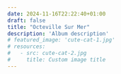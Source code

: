 ```yaml
---
date: 2024-11-16T22:22:40+01:00
draft: false
title: "Octeville Sur Mer"
description: 'Album description'
# featured_image: 'cute-cat-1.jpg'
# resources:
#   - src: cute-cat-2.jpg
#     title: Custom image title
---
```

